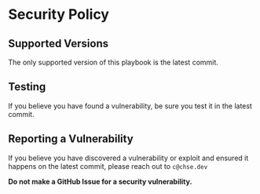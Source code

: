 # Security Policy

## Supported Versions

The only supported version of this playbook is the latest commit.

## Testing

If you believe you have found a vulnerability, be sure you test it in the latest commit.

## Reporting a Vulnerability

If you believe you have discovered a vulnerability or exploit and ensured it happens on the latest commit, please reach out to `c@chse.dev`

**Do not make a GitHub Issue for a security vulnerability.**
